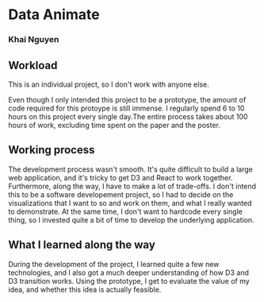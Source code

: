 # Data Animate
### Khai Nguyen

## Workload
This is an individual project, so I don't work with anyone else. 

Even though I only intended this project to be a prototype, the amount of code required for this protoype is still immense. I regularly spend 6 to 10 hours on this project every single day.The entire process takes about 100 hours of work, excluding time spent on the paper and the poster. 

## Working process
The development process wasn't smooth. It's quite difficult to build a large web application, and it's tricky to get D3 and React to work together. Furthermore, along the way, I have to make a lot of trade-offs. I don't intend this to be a software developement project, so I had to decide on the visualizations that I want to so and work on them, and what I really wanted to demonstrate. At the same time, I don't want to hardcode every single thing, so I invested quite a bit of time to develop the underlying application. 

## What I learned along the way
During the development of the project, I learned quite a few new technologies, and I also got a much deeper understanding of how D3 and D3 transition works. Using the prototype, I get to evaluate the value of my idea, and whether this idea is actually feasible. 